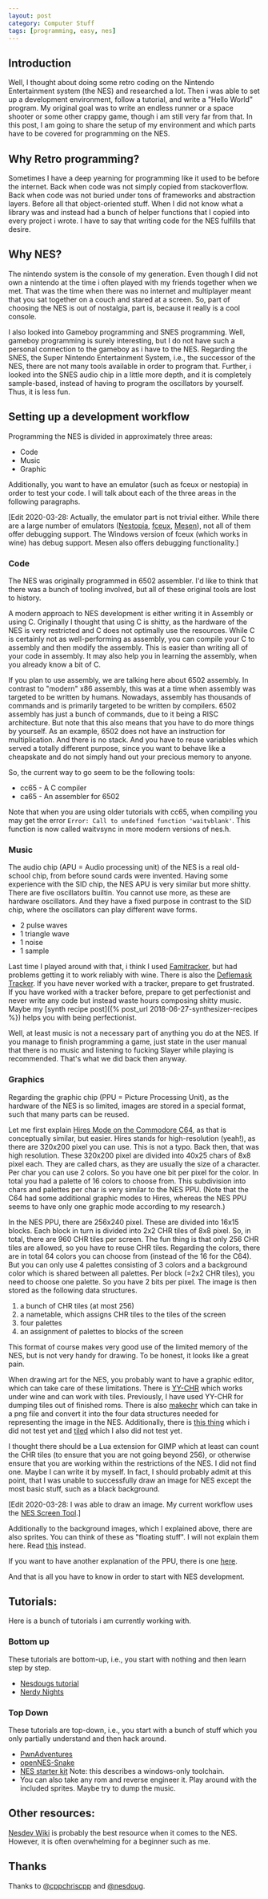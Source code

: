```yaml
---
layout: post
category: Computer Stuff
tags: [programming, easy, nes]
---
```


## Introduction
Well, I thought about doing some retro coding on the Nintendo
Entertainment system (the NES) and researched a lot.
Then i was able to set up a development environment, follow a
tutorial, and write a "Hello World" program.
My original goal was to write an endless runner or a space shooter or
some other crappy game, though i am still very far from that.
In this post, I am going to share the setup of my environment and
which parts have to be covered for programming on the NES.

## Why Retro programming?

Sometimes I have a deep yearning for programming like it used to be
before the internet. Back when code was not simply copied from
stackoverflow. Back when code was not buried under tons of frameworks
and abstraction layers. Before all that object-oriented stuff. When I
did not know what a library was and instead had a bunch of helper
functions that I copied into every project i wrote.
I have to say that writing code for the NES fulfills that desire.

## Why NES?
The nintendo system is the console of my generation. Even though I did
not own a nintendo at the time i often played with my friends together
when we met. That was the time when there was no internet and
multiplayer meant that you sat together on a couch and stared at a
screen.
So, part of choosing the NES is out of nostalgia, part is, because it
really is a cool console.

I also looked into Gameboy programming and SNES programming.
Well, gameboy programming is surely interesting, but I do not have
such a personal connection to the gameboy as i have to the NES.
Regarding the SNES, the Super Nintendo Entertainment System, i.e., the
successor of the NES, there are not many tools available in order to
program that. Further, i looked into the SNES audio chip in a little more
depth, and it is completely sample-based, instead of having to program
the oscillators by yourself. Thus, it is less fun.

## Setting up a development workflow

Programming the NES is divided in approximately three areas:

- Code
- Music
- Graphic

Additionally, you want to have an emulator (such as fceux or nestopia)
in order to test your code.
I will talk about each of the three areas in the following paragraphs.

[Edit 2020-03-28: Actually, the emulator part is not trivial either.
While there are a large number of emulators
([Nestopia](http://0ldsk00l.ca/nestopia/), [fceux](http://www.fceux.com/web/), [Mesen](https://www.mesen.ca/)),
not all of them offer debugging support. The Windows version of fceux
(which works in wine) has debug support. Mesen also offers debugging
functionality.]

### Code
The NES was originally programmed in 6502 assembler. I'd like to think
that there was a bunch of tooling involved, but all of these original
tools are lost to history.

A modern approach to NES development is either writing it in Assembly
or using C. Originally I thought that using C is shitty, as the
hardware of the NES is very restricted and C does not optimally use
the resources. While C is certainly not as well-performing as assembly, you
can compile your C to assembly and then modify the assembly. This is
easier than writing all of your code in assembly. It may also help you
in learning the assembly, when you already know a bit of C.

If you plan to use assembly, we are talking here about 6502 assembly.
In contrast to "modern" x86 assembly, this was at a time when assembly
was targeted to be written by humans. Nowadays, assembly has thousands
of commands  and is primarily targeted to be written by compilers.
6502 assembly has just a bunch of commands, due to it being a RISC
architecture. But note that this also means that you have to do more
things by yourself. As an example, 6502 does not have an instruction
for multiplication. And there is no stack. And you have to reuse
variables which served a totally different purpose, since you want to
behave like a cheapskate and do not simply hand out your precious memory to
anyone.

So, the current way to go seem to be the following tools:

- cc65 - A C compiler
- ca65 - An assembler for 6502

Note that when you are using older tutorials with cc65, when compiling you may
get the error `Error: Call to undefined function 'waitvblank'`. This
function is now called waitvsync in more modern versions of nes.h.

### Music
The audio chip (APU = Audio processing unit) of the NES is a real
old-school chip, from before sound cards were invented. Having some
experience with the SID chip, the NES APU is very similar but more
shitty.
There are five oscillators builtin. You cannot use more, as these are
hardware oscillators. And they have a fixed purpose in contrast to the
SID chip, where the oscillators can play different wave forms.

- 2 pulse waves
- 1 triangle wave
- 1 noise
- 1 sample

Last time I played around with that, i think I used
[Famitracker](http://www.famitracker.com/), but had problems getting
it to work reliably with wine.
There is also the [Deflemask Tracker](http://www.deflemask.com/).
If you have never worked with a tracker, prepare to get frustrated.
If you have worked with a tracker before, prepare to get perfectionist and
never write any code but instead waste hours composing shitty music.
Maybe my [synth recipe post]({% post_url 2018-06-27-synthesizer-recipes %}) helps you with being
perfectionist.

Well, at least music is not a necessary part of anything you do at the
NES. If you manage to finish programming a game, just state in the
user manual that there is no music and listening to fucking Slayer
while playing is recommended. That's what we did back then anyway.

### Graphics
Regarding the graphic chip (PPU = Picture Processing Unit), as the
hardware of the NES is so limited, images are stored in a special
format, such that many parts can be reused.

Let me first explain [Hires Mode on the
Commodore C64](https://www.c64-wiki.com/wiki/High_Resolution), as that is
conceptually similar, but easier.
Hires stands for high-resolution (yeah!), as there are 320x200 pixel
you can use. This is not a typo. Back then, that was high resolution.
These 320x200 pixel are divided into 40x25 chars of 8x8 pixel each.
They are called chars, as they are usually the size of a character.
Per char you can use 2 colors. So you have one bit per pixel for the
color. In total you had a palette of 16 colors to choose from.
This subdivision into chars and palettes per char is very similar to
the NES PPU.
(Note that the C64 had some additional graphic modes to Hires, whereas
the NES PPU seems to have only one graphic mode according to my
research.)

In the NES PPU, there are 256x240 pixel.
These are divided into 16x15 blocks.
Each block in turn is divided into 2x2 CHR tiles of 8x8 pixel.
So, in total, there are 960 CHR tiles per screen.
The fun thing is that only 256 CHR tiles are allowed, so you have to
reuse CHR tiles.
Regarding the colors, there are in total 64 colors you can choose
from (instead of the 16 for the C64).
But you can only use 4 palettes consisting of 3 colors and a
background color which is shared between all palettes.
Per block (=2x2 CHR tiles), you need to choose one palette. So you
have 2 bits per pixel.
The image is then stored as the following data structures.

1. a bunch of CHR tiles (at most 256)
2. a nametable, which assigns CHR tiles to the tiles of the screen
3. four palettes
4. an assignment of palettes to blocks of the screen

This format of course makes very good use of the limited memory of the
NES, but is not very handy for drawing. To be honest, it looks like a
great pain.

When drawing art for the NES, you probably want to have a graphic
editor, which can take care of these limitations.
There is [YY-CHR](http://wiki.nesdev.com/w/index.php/YY-CHR) which
works under wine and can work with tiles. Previously, I have used
YY-CHR for dumping tiles out of finished roms.
There is also [makechr](https://github.com/dustmop/makechr) which can
take in a png file and convert it into the four data structures needed for
representing the image in the NES.
Additionally, there is [this
thing](https://github.com/pinobatch/nesbgeditor) which i did not test
yet and [tiled](https://www.mapeditor.org/) which I also did not test
yet.

I thought there should be a Lua extension for GIMP which at least can
count the CHR tiles (to ensure that you are not going beyond 256), or
otherwise ensure that you are working within the restrictions of the
NES. I did not find one. Maybe I can write it by myself.
In fact, I should probably admit at this point, that I was unable to
successfully draw an image for NES except the most basic stuff, such
as a black background.

[Edit 2020-03-28: I was able to draw an image. My current workflow
uses the [NES Screen
Tool](https://shiru.untergrund.net/software.shtml).]

Additionally to the background images, which I explained above, there
are also sprites. You can think of these as "floating stuff". I will
not explain them here. Read
[this](http://wiki.nesdev.com/w/index.php/PPU_OAM) instead.

If you want to have another explanation of the PPU, there is one
[here](http://www.dustmop.io/blog/2015/04/28/nes-graphics-part-1/).

And that is all you have to know in order to start with NES
development.

## Tutorials:
Here is a bunch of tutorials i am currently working with.

### Bottom up
These tutorials are bottom-up, i.e., you start with nothing and then
learn step by step.
- [Nesdougs tutorial](https://nesdoug.com/)
- [Nerdy Nights](https://nerdy-nights.nes.science/)

### Top Down
These tutorials are top-down, i.e., you start with a bunch of stuff
which you only partially understand and then hack around.
- [PwnAdventures](https://github.com/Vector35/PwnAdventureZ)
- [openNES-Snake](https://github.com/sebastiandine/openNES-Snake)
- [NES starter kit](https://github.com/cppchriscpp/nes-starter-kit/)
  Note: this describes a windows-only toolchain.
- You can also take any rom and reverse engineer it. Play around with
  the included sprites. Maybe try to dump the music.

## Other resources:
[Nesdev Wiki](http://wiki.nesdev.com/w/index.php/Nesdev_Wiki) is
probably the best resource when it comes to the NES. However, it is
often overwhelming for a beginner such as me.

## Thanks
Thanks to [@cppchriscpp](https://twitter.com/cppchriscpp) and [@nesdoug](https://twitter.com/nesdoug2).
